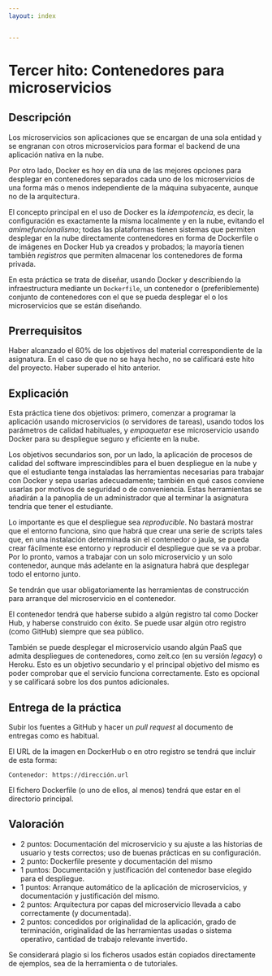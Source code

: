 ```yaml
---
layout: index


---
```

# Tercer hito: Contenedores para microservicios

Descripción
-----------------

Los microservicios son aplicaciones que se encargan de una sola
entidad y se engranan con otros microservicios para formar el backend
de una aplicación nativa en la nube. 

Por otro lado, Docker es hoy en día una de las mejores opciones para
desplegar en contenedores separados cada uno de los microservicios de
una forma más o menos independiente de la máquina subyacente, aunque
no de la arquitectura. 

El concepto principal en el uso de Docker es la *idempotencia*, es
decir, la configuración es exactamente la misma localmente y en la
nube, evitando el *amimefuncionalismo*; todas las plataformas tienen
sistemas que permiten desplegar en la nube directamente contenedores
en forma de Dockerfile o de imágenes en Docker Hub ya creados y
probados; la mayoría tienen también *registros* que permiten almacenar
los contenedores de forma privada.

En esta práctica se trata de diseñar, usando Docker y describiendo la
infraestructura mediante un `Dockerfile`, un contenedor o
(preferiblemente) conjunto de
contenedores con el que se pueda desplegar el o los microservicios que
se están diseñando. 

Prerrequisitos
--------------------

Haber alcanzado el 60% de los objetivos del material correspondiente
de la asignatura. En el caso de que no se haya hecho, no se calificará este hito del
proyecto. Haber superado el hito anterior.

Explicación
----------------

Esta práctica tiene dos objetivos: primero, comenzar a programar la
aplicación usando microservicios (o servidores de tareas), usando
todos los parámetros de calidad habituales, y *empaquetar* ese
microservicio usando Docker para su despliegue seguro y eficiente en
la nube.

Los objetivos secundarios son, por un lado, la aplicación de procesos
de calidad del software imprescindibles para el buen despliegue en la
nube y que el estudiante tenga instaladas las herramientas necesarias
para trabajar con Docker y sepa usarlas adecuadamente; también en qué
casos conviene usarlas por motivos de seguridad o de
conveniencia. Estas herramientas se añadirán a la panoplia de un
administrador que al terminar la asignatura tendría que tener el
estudiante.

Lo importante es que el despliegue sea
*reproducible*. No bastará mostrar que el entorno funciona, sino que
habrá que crear una serie de scripts tales que, en una instalación
determinada sin el contenedor o jaula, se pueda crear fácilmente ese
entorno *y* reproducir el despliegue que se va a probar. Por lo
pronto, vamos a trabajar con un solo microservicio y un solo
contenedor, aunque más adelante en la asignatura habrá que desplegar
todo el entorno junto.

Se tendrán que usar obligatoriamente las herramientas de construcción
para arranque del microservicio en el contenedor. 

El contenedor tendrá que haberse subido a algún registro tal como
Docker Hub, y haberse construido con éxito. Se puede usar algún otro
registro (como GitHub) siempre que sea público.

También se puede desplegar el microservicio usando algún PaaS que admita despliegues de contenedores, como zeit.co (en su versión *legacy*) o Heroku. Esto es un objetivo secundario y el principal objetivo del mismo es poder comprobar que el servicio funciona correctamente. Esto es opcional y se calificará sobre los dos puntos adicionales. 

Entrega de la práctica
--------------------------------

Subir los fuentes a GitHub y hacer un *pull request* al documento de entregas como es habitual. 

El URL de la imagen en DockerHub o en otro registro se tendrá que
incluir de esta forma:

	Contenedor: https://dirección.url

El fichero Dockerfile (o uno de ellos, al menos) tendrá que estar en
el directorio principal.

Valoración
--------------

* 2 puntos: Documentación del microservicio y su ajuste a las
  historias de usuario y tests correctos; uso de buenas prácticas en
  su configuración.
* 2 punto: Dockerfile presente y documentación del mismo 
* 1 puntos: Documentación y justificación del contenedor base elegido para el
  despliegue.
* 1 puntos: Arranque automático de la aplicación de microservicios, y
  documentación y justificación del mismo.
* 2 puntos: Arquitectura por capas del microservicio llevada a cabo
  correctamente (y documentada).
* 2 puntos: concedidos por originalidad de la aplicación, grado de
  terminación, originalidad de las
  herramientas usadas o sistema operativo, cantidad de trabajo relevante
  invertido.
  
Se considerará plagio si los ficheros usados están copiados
directamente de ejemplos, sea de la herramienta o de tutoriales.
